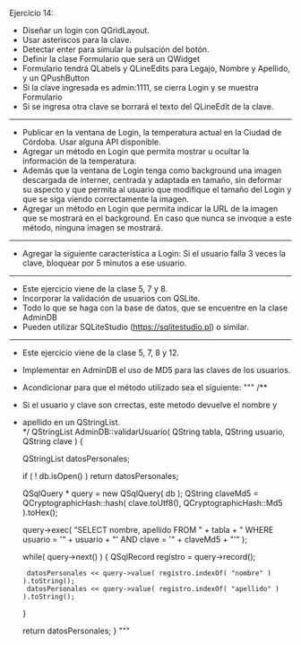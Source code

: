 Ejercicio 14:
* Diseñar un login con QGridLayout.
* Usar asteriscos para la clave.
* Detectar enter para simular la pulsación del botón.
* Definir la clase Formulario que será un QWidget
* Formulario tendrá QLabels y QLineEdits para Legajo, Nombre y Apellido, y un QPushButton
* Si la clave ingresada es admin:1111, se cierra Login y se muestra Formulario
* Si se ingresa otra clave se borrará el texto del QLineEdit de la clave.
__________________________________________________________________________________
* Publicar en la ventana de Login, la temperatura actual en la Ciudad de Córdoba. Usar alguna API disponible.
* Agregar un método en Login que permita mostrar u ocultar la información de la temperatura.
* Además que la ventana de Login tenga como background una imagen descargada de interner, centrada y adaptada en tamaño, sin deformar su aspecto y que permita al usuario que modifique el tamaño del Login y que se siga viendo correctamente la imagen.
* Agregar un método en Login que permita indicar la URL de la imagen que se mostrará en el background. En caso que nunca se invoque a este método, ninguna imagen se mostrará.
__________________________________________________________________________________
* Agregar la siguiente característica a Login: Si el usuario falla 3 veces la clave, bloquear por 5 minutos a ese usuario.
__________________________________________________________________________________
* Este ejercicio viene de la clase 5, 7 y 8.
* Incorporar la validación de usuarios con QSLite.
* Todo lo que se haga con la base de datos, que se encuentre en la clase AdminDB
* Pueden utilizar SQLiteStudio (https://sqlitestudio.pl) o similar.
__________________________________________________________________________________
* Este ejercicio viene de la clase 5, 7, 8 y 12.
* Implementar en AdminDB el uso de MD5 para las claves de los usuarios.
* Acondicionar para que el método utilizado sea el siguiente:
"""
/**
 * Si el usuario y clave son crrectas, este metodo devuelve el nombre y 
 * apellido en un QStringList.             
 */
QStringList AdminDB::validarUsuario( QString tabla, QString usuario, QString clave )  {

    QStringList datosPersonales;

    if ( ! db.isOpen() ) 
        return datosPersonales;

    QSqlQuery * query = new QSqlQuery( db );
    QString claveMd5 = QCryptographicHash::hash( clave.toUtf8(), 
                                                 QCryptographicHash::Md5 ).toHex();

    query->exec( "SELECT nombre, apellido FROM " +
                 tabla + " WHERE usuario = '" + usuario +
                 "' AND clave = '" + claveMd5 + "'" );

    while( query->next() )  {
        QSqlRecord registro = query->record();

        datosPersonales << query->value( registro.indexOf( "nombre" ) ).toString();
        datosPersonales << query->value( registro.indexOf( "apellido" ) ).toString();
    }

    return datosPersonales;
} 
"""
